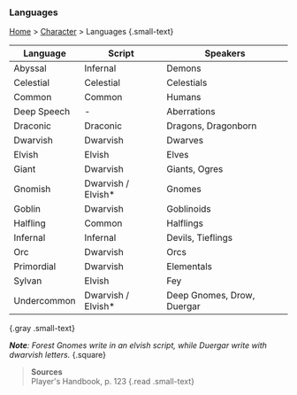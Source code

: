 


### Languages
[Home](dm-operations-center) > [Character](character) > Languages {.small-text}

| Language    | Script     | Speakers |
|-------------|------------|----------|
| Abyssal     | Infernal   | Demons |
| Celestial   | Celestial  | Celestials |
| Common      | Common     | Humans |
| Deep Speech | -          | Aberrations |
| Draconic    | Draconic   | Dragons, Dragonborn |
| Dwarvish    | Dwarvish   | Dwarves |
| Elvish      | Elvish     | Elves |
| Giant       | Dwarvish   | Giants, Ogres |
| Gnomish     | Dwarvish / Elvish* | Gnomes |
| Goblin      | Dwarvish   | Goblinoids |
| Halfling    | Common     | Halflings |
| Infernal    | Infernal   | Devils, Tieflings |
| Orc         | Dwarvish   | Orcs |
| Primordial  | Dwarvish   | Elementals |
| Sylvan      | Elvish     | Fey |
| Undercommon | Dwarvish / Elvish* | Deep Gnomes, Drow, Duergar |
{.gray .small-text}

***Note**: Forest Gnomes write in an elvish script, while Duergar write with dwarvish letters.*
{.square}

> **Sources** <br/>
> Player's Handbook, p. 123
{.read .small-text}

